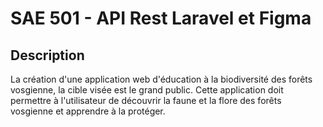 # SAE 501 - API Rest Laravel et Figma

## Description

La création d'une application web d'éducation à la biodiversité des forêts vosgienne, la cible visée est le grand public. Cette application doit permettre à l'utilisateur de découvrir la faune et la flore des forêts vosgienne et apprendre à la protéger.
